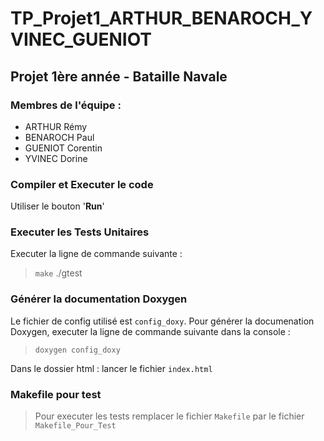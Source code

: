# TP_Projet1_ARTHUR_BENAROCH_YVINEC_GUENIOT

## Projet 1ère année - Bataille Navale

### Membres de l'équipe :
  - ARTHUR Rémy
  - BENAROCH Paul
  - GUENIOT Corentin
  - YVINEC Dorine

### Compiler et Executer le code
Utiliser le bouton '**Run**'

### Executer les Tests Unitaires
Executer la ligne de commande suivante :
> `make`
> ./gtest


### Générer la documentation Doxygen
Le fichier de config utilisé est `config_doxy`. Pour générer la documenation Doxygen, executer la ligne de commande suivante dans la console :
> `doxygen config_doxy`

Dans le dossier html : lancer le fichier `index.html`

### Makefile pour test
> Pour executer les tests remplacer le fichier `Makefile` par le fichier `Makefile_Pour_Test`